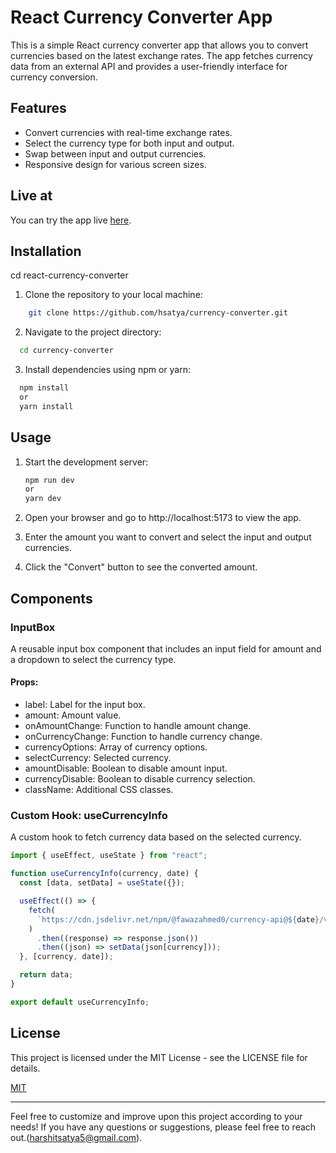 # React Currency Converter App

This is a simple React currency converter app that allows you to convert currencies based on the latest exchange rates. The app fetches currency data from an external API and provides a user-friendly interface for currency conversion.

## Features

- Convert currencies with real-time exchange rates.
- Select the currency type for both input and output.
- Swap between input and output currencies.
- Responsive design for various screen sizes.

## Live at

You can try the app live [here](https://currency-converter-hs-v1.netlify.app/).

## Installation

cd react-currency-converter

1. Clone the repository to your local machine:

```bash
    git clone https://github.com/hsatya/currency-converter.git
```

2. Navigate to the project directory:

```bash
  cd currency-converter
```

3. Install dependencies using npm or yarn:

```bash
  npm install
  or
  yarn install
```

## Usage

1. Start the development server:

   ```bash
   npm run dev
   or
   yarn dev

   ```

2. Open your browser and go to http://localhost:5173 to view the app.
3. Enter the amount you want to convert and select the input and output currencies.
4. Click the "Convert" button to see the converted amount.

## Components

### InputBox

A reusable input box component that includes an input field for amount and a dropdown to select the currency type.

#### Props:

- label: Label for the input box.
- amount: Amount value.
- onAmountChange: Function to handle amount change.
- onCurrencyChange: Function to handle currency change.
- currencyOptions: Array of currency options.
- selectCurrency: Selected currency.
- amountDisable: Boolean to disable amount input.
- currencyDisable: Boolean to disable currency selection.
- className: Additional CSS classes.

### Custom Hook: useCurrencyInfo

A custom hook to fetch currency data based on the selected currency.

```javascript
import { useEffect, useState } from "react";

function useCurrencyInfo(currency, date) {
  const [data, setData] = useState({});

  useEffect(() => {
    fetch(
      `https://cdn.jsdelivr.net/npm/@fawazahmed0/currency-api@${date}/v1/currencies/${currency}.json`
    )
      .then((response) => response.json())
      .then((json) => setData(json[currency]));
  }, [currency, date]);

  return data;
}

export default useCurrencyInfo;
```

## License

This project is licensed under the MIT License - see the LICENSE file for details.

[MIT](https://choosealicense.com/licenses/mit/)

---

Feel free to customize and improve upon this project according to your needs! If you have any questions or suggestions, please feel free to reach out.(harshitsatya5@gmail.com).
